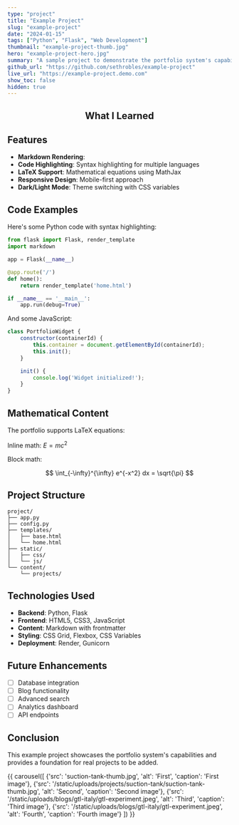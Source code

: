 ```yaml
---
type: "project"
title: "Example Project"
slug: "example-project"
date: "2024-01-15"
tags: ["Python", "Flask", "Web Development"]
thumbnail: "example-project-thumb.jpg"
hero: "example-project-hero.jpg"
summary: "A sample project to demonstrate the portfolio system's capabilities with Markdown rendering, code highlighting, and LaTeX support."
github_url: "https://github.com/sethrobles/example-project"
live_url: "https://example-project.demo.com"
show_toc: false
hidden: true
---
```


<h2 style="text-align:center;">What I Learned</h2>


## Features

- **Markdown Rendering**:
- **Code Highlighting**: Syntax highlighting for multiple languages
- **LaTeX Support**: Mathematical equations using MathJax
- **Responsive Design**: Mobile-first approach
- **Dark/Light Mode**: Theme switching with CSS variables

## Code Examples

Here's some Python code with syntax highlighting:

```python
from flask import Flask, render_template
import markdown

app = Flask(__name__)

@app.route('/')
def home():
    return render_template('home.html')

if __name__ == '__main__':
    app.run(debug=True)
```

And some JavaScript:

```javascript
class PortfolioWidget {
    constructor(containerId) {
        this.container = document.getElementById(containerId);
        this.init();
    }

    init() {
        console.log('Widget initialized!');
    }
}
```

## Mathematical Content

The portfolio supports LaTeX equations:

Inline math: $E = mc^2$

Block math:

$$
\int_{-\infty}^{\infty} e^{-x^2} dx = \sqrt{\pi}
$$

## Project Structure

```
project/
├── app.py
├── config.py
├── templates/
│   ├── base.html
│   └── home.html
├── static/
│   ├── css/
│   └── js/
└── content/
    └── projects/
```

## Technologies Used

- **Backend**: Python, Flask
- **Frontend**: HTML5, CSS3, JavaScript
- **Content**: Markdown with frontmatter
- **Styling**: CSS Grid, Flexbox, CSS Variables
- **Deployment**: Render, Gunicorn

## Future Enhancements

- [ ] Database integration
- [ ] Blog functionality
- [ ] Advanced search
- [ ] Analytics dashboard
- [ ] API endpoints

## Conclusion

This example project showcases the portfolio system's capabilities and provides a foundation for real projects to be added.


{{ carousel([
  {'src': 'suction-tank-thumb.jpg', 'alt': 'First', 'caption': 'First image'},
  {'src': '/static/uploads/projects/suction-tank/suction-tank-thumb.jpg', 'alt': 'Second', 'caption': 'Second image'},
  {'src': '/static/uploads/blogs/gtl-italy/gtl-experiment.jpeg', 'alt': 'Third', 'caption': 'Third image'},
  {'src': '/static/uploads/blogs/gtl-italy/gtl-experiment.jpeg', 'alt': 'Fourth', 'caption': 'Fourth image'}
]) }}
